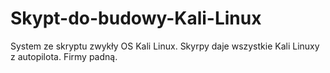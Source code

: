 # Skypt-do-budowy-Kali-Linux
System ze skryptu zwykły OS Kali Linux. 
Skyrpy daje wszystkie Kali Linuxy z autopilota. Firmy padną. 
